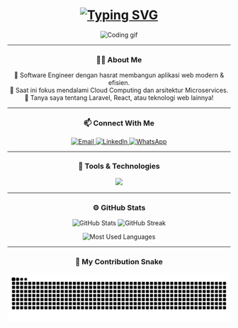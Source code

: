 <h1 align="center">
  <a href="https://git.io/typing-svg">
    <img src="https://readme-typing-svg.herokuapp.com?font=Fira+Code&size=32&pause=1000&color=79F2B0&center=true&vCenter=true&width=500&lines=Muhammad+Ibad;Software+Engineer" alt="Typing SVG" />
  </a>
</h1>

<div align="center">
  <img src="https://media.giphy.com/media/qgQUggAC3Pfv687qPC/giphy.gif" width="300" alt="Coding gif" />
</div>

---

<h3 align="center">👨‍💻 About Me</h3>
<p align="center">
  🚀 Software Engineer dengan hasrat membangun aplikasi web modern & efisien.<br>
  🌱 Saat ini fokus mendalami Cloud Computing dan arsitektur Microservices.<br>
  💬 Tanya saya tentang Laravel, React, atau teknologi web lainnya!
</p>

---

<h3 align="center">📫 Connect With Me</h3>
<p align="center">
  <a href="mailto:mhmmdibad22@gmail.com">
    <img alt="Email" src="https://img.shields.io/badge/Gmail-D14836?style=for-the-badge&logo=gmail&logoColor=white" />
  </a>
  <a href="https://www.linkedin.com/in/muhammadibad/" target="_blank">
    <img alt="LinkedIn" src="https://img.shields.io/badge/LinkedIn-0A66C2?style=for-the-badge&logo=linkedin&logoColor=white" />
  </a>
  <a href="https://wa.me/6281904364257">
    <img alt="WhatsApp" src="https://img.shields.io/badge/WhatsApp-25D366?style=for-the-badge&logo=whatsapp&logoColor=white" />
  </a>
</p>

---

<h3 align="center">🧰 Tools & Technologies</h3>
<p align="center">
  <img src="https://skillicons.dev/icons?i=html,css,js,typescript,php,laravel,react,bootstrap,tailwind,nodejs,java,c,git,github,mysql,vscode,docker,kubernetes" />
</p>

---

<h3 align="center">⚙️ GitHub Stats</h3>
<p align="center">
  <img width="48%" src="https://github-readme-stats.vercel.app/api?username=Mibadd&show_icons=true&theme=tokyonight" alt="GitHub Stats" />
  <img width="48%" src="https://github-readme-streak-stats.herokuapp.com/?user=Mibadd&theme=tokyonight" alt="GitHub Streak" />
</p>
<p align="center">
  <img src="https://github-readme-stats.vercel.app/api/top-langs/?username=Mibadd&layout=compact&theme=tokyonight&langs_count=10" alt="Most Used Languages" />
</p>

---

<h3 align="center">🐍 My Contribution Snake</h3>
<div align="center">
  <img src="https://raw.githubusercontent.com/Mibadd/Mibadd/output/snake.svg" alt="Snake animation" />
</div>